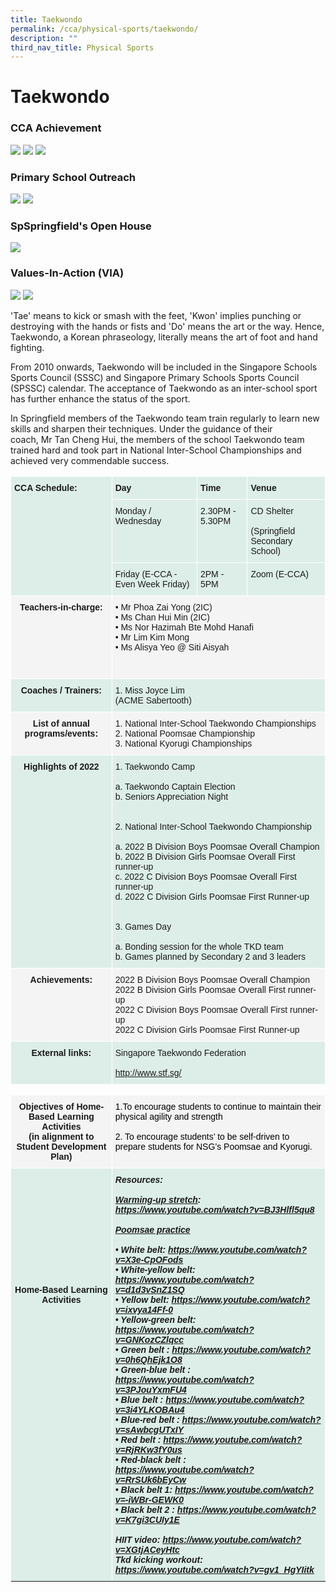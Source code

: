 ```yaml
---
title: Taekwondo
permalink: /cca/physical-sports/taekwondo/
description: ""
third_nav_title: Physical Sports
---
```

# **Taekwondo**

### CCA Achievement

![](/images/1%20(2).jpg)
![](/images/3%20(2).jpg)
![](/images/2%20(1).jpg)

### Primary School Outreach

![](/images/3xx.png)
![](/images/4%20(1).jpg)

### SpSpringfield's Open House

![](/images/5%20(1).jpg)

### Values-In-Action (VIA)

![](/images/6%20(1).jpg)
![](/images/7(1).jpg)

'Tae' means to kick or smash with the feet, 'Kwon' implies punching or destroying with the hands or fists and 'Do' means the art or the way. Hence, Taekwondo, a Korean phraseology, literally means the art of foot and hand fighting. 

From 2010 onwards, Taekwondo will be included in the Singapore Schools Sports Council (SSSC) and Singapore Primary Schools Sports Council (SPSSC) calendar. The acceptance of Taekwondo as an inter-school sport has further enhance the status of the sport.

In Springfield members of the Taekwondo team train regularly to learn new skills and sharpen their techniques. Under the guidance of their coach, Mr Tan Cheng Hui, the members of the school Taekwondo team trained hard and took part in National Inter-School Championships and achieved very commendable success.

<table style="border-collapse:collapse;border-spacing:0" class="tg"><thead><tr><th style="background-color:#ddeee9;border-color:#ffffff;border-style:solid;border-width:1px;font-family:Arial, sans-serif;font-size:14px;font-weight:bold;overflow:hidden;padding:10px 5px;text-align:left;vertical-align:top;word-break:normal" rowspan="3">CCA Schedule:</th><th style="background-color:#ddeee9;border-color:#ffffff;border-style:solid;border-width:1px;font-family:Arial, sans-serif;font-size:14px;font-weight:bold;overflow:hidden;padding:10px 5px;text-align:left;vertical-align:top;word-break:normal">Day</th><th style="background-color:#ddeee9;border-color:#ffffff;border-style:solid;border-width:1px;font-family:Arial, sans-serif;font-size:14px;font-weight:bold;overflow:hidden;padding:10px 5px;text-align:left;vertical-align:top;word-break:normal">Time</th><th style="background-color:#ddeee9;border-color:#ffffff;border-style:solid;border-width:1px;font-family:Arial, sans-serif;font-size:14px;font-weight:bold;overflow:hidden;padding:10px 5px;text-align:left;vertical-align:top;word-break:normal">Venue</th></tr><tr><th style="background-color:#ddeee9;border-color:#ffffff;border-style:solid;border-width:1px;font-family:Arial, sans-serif;font-size:14px;font-weight:normal;overflow:hidden;padding:10px 5px;text-align:left;vertical-align:top;word-break:normal">Monday / Wednesday </th><th style="background-color:#ddeee9;border-color:#ffffff;border-style:solid;border-width:1px;font-family:Arial, sans-serif;font-size:14px;font-weight:normal;overflow:hidden;padding:10px 5px;text-align:left;vertical-align:top;word-break:normal">2.30PM - 5.30PM</th><th style="background-color:#ddeee9;border-color:#ffffff;border-style:solid;border-width:1px;font-family:Arial, sans-serif;font-size:14px;font-weight:normal;overflow:hidden;padding:10px 5px;text-align:left;vertical-align:top;word-break:normal">CD Shelter<br><br>(Springfield Secondary School)</th></tr><tr><th style="background-color:#ddeee9;border-color:#ffffff;border-style:solid;border-width:1px;font-family:Arial, sans-serif;font-size:14px;font-weight:normal;overflow:hidden;padding:10px 5px;text-align:left;vertical-align:top;word-break:normal">Friday (E-CCA - Even Week Friday)</th><th style="background-color:#ddeee9;border-color:#ffffff;border-style:solid;border-width:1px;font-family:Arial, sans-serif;font-size:14px;font-weight:normal;overflow:hidden;padding:10px 5px;text-align:left;vertical-align:top;word-break:normal">2PM - 5PM</th><th style="background-color:#ddeee9;border-color:#ffffff;border-style:solid;border-width:1px;font-family:Arial, sans-serif;font-size:14px;font-weight:normal;overflow:hidden;padding:10px 5px;text-align:left;vertical-align:top;word-break:normal">Zoom (E-CCA)</th></tr></thead><tbody><tr><td style="background-color:#F4F4F4;border-color:#ffffff;border-style:solid;border-width:1px;font-family:Arial, sans-serif;font-size:14px;font-weight:bold;overflow:hidden;padding:10px 5px;text-align:center;vertical-align:top;word-break:normal">Teachers-in-charge:</td><td style="background-color:#F4F4F4;border-color:#ffffff;border-style:solid;border-width:1px;font-family:Arial, sans-serif;font-size:14px;overflow:hidden;padding:10px 5px;text-align:left;vertical-align:top;word-break:normal" colspan="3">• Mr Phoa Zai Yong (2IC)<br>• Ms Chan Hui Min (2IC) <br>• Ms Nor Hazimah Bte Mohd Hanafi <br>• Mr Lim Kim Mong<br>• Ms Alisya Yeo @ Siti Aisyah<br><br><br></td></tr><tr><td style="background-color:#DDEEE9;border-color:#ffffff;border-style:solid;border-width:1px;font-family:Arial, sans-serif;font-size:14px;font-weight:bold;overflow:hidden;padding:10px 5px;text-align:center;vertical-align:top;word-break:normal">Coaches / Trainers: </td><td style="background-color:#ddeee9;border-color:#ffffff;border-style:solid;border-width:1px;font-family:Arial, sans-serif;font-size:14px;overflow:hidden;padding:10px 5px;text-align:left;vertical-align:top;word-break:normal" colspan="3">1. Miss Joyce Lim<br>(ACME Sabertooth) </td></tr><tr><td style="background-color:#F4F4F4;border-color:#ffffff;border-style:solid;border-width:1px;font-family:Arial, sans-serif;font-size:14px;font-weight:bold;overflow:hidden;padding:10px 5px;text-align:center;vertical-align:top;word-break:normal"><span style="background-color:transparent">List of annual programs/events:</span></td><td style="background-color:#F4F4F4;border-color:#ffffff;border-style:solid;border-width:1px;font-family:Arial, sans-serif;font-size:14px;overflow:hidden;padding:10px 5px;text-align:left;vertical-align:top;word-break:normal" colspan="3"><span style="background-color:transparent">1. National Inter-School Taekwondo Championships </span><br><span style="background-color:transparent">2. National Poomsae Championship </span><br><span style="background-color:transparent">3. National Kyorugi Championships </span></td></tr><tr><td style="background-color:#DDEEE9;border-color:#ffffff;border-style:solid;border-width:1px;font-family:Arial, sans-serif;font-size:14px;font-weight:bold;overflow:hidden;padding:10px 5px;text-align:center;vertical-align:top;word-break:normal">Highlights of 2022</td><td style="background-color:#ddeee9;border-color:#ffffff;border-style:solid;border-width:1px;font-family:Arial, sans-serif;font-size:14px;overflow:hidden;padding:10px 5px;text-align:left;vertical-align:top;word-break:normal" colspan="3">1. Taekwondo Camp<br><br>a. Taekwondo Captain Election<br>b. Seniors Appreciation Night <br><br><br>2. National Inter-School Taekwondo Championship<br><br>a. 2022 B Division Boys Poomsae Overall Champion<br>b. 2022 B Division Girls Poomsae Overall First runner-up <br>c. 2022 C Division Boys Poomsae Overall First runner-up<br>d. 2022 C Division Girls Poomsae First Runner-up <br><br><br>3. Games Day<br><br>a. Bonding session for the whole TKD team<br>b. Games planned by Secondary 2 and 3 leaders</td></tr><tr><td style="background-color:#F4F4F4;border-color:#ffffff;border-style:solid;border-width:1px;font-family:Arial, sans-serif;font-size:14px;font-weight:bold;overflow:hidden;padding:10px 5px;text-align:center;vertical-align:top;word-break:normal">Achievements: </td><td style="background-color:#F4F4F4;border-color:#ffffff;border-style:solid;border-width:1px;font-family:Arial, sans-serif;font-size:14px;overflow:hidden;padding:10px 5px;text-align:left;vertical-align:top;word-break:normal" colspan="3"> 2022 B Division Boys Poomsae Overall Champion<br> 2022 B Division Girls Poomsae Overall First runner-up <br> 2022 C Division Boys Poomsae Overall First runner-up<br>2022 C Division Girls Poomsae First Runner-up </td></tr><tr><td style="background-color:#DDEEE9;border-color:#ffffff;border-style:solid;border-width:1px;font-family:Arial, sans-serif;font-size:14px;font-weight:bold;overflow:hidden;padding:10px 5px;text-align:center;vertical-align:top;word-break:normal">External links: </td><td style="background-color:#ddeee9;border-color:#ffffff;border-style:solid;border-width:1px;font-family:Arial, sans-serif;font-size:14px;overflow:hidden;padding:10px 5px;text-align:left;vertical-align:top;word-break:normal" colspan="3">Singapore Taekwondo Federation <br><br><a href="http://www.stf.sg/" target="_blank" rel="noopener noreferrer">http://www.stf.sg/ </a></td></tr></tbody></table>

<table style="border-collapse:collapse;border-spacing:0" class="tg"><thead><tr><th style="background-color:#F4F4F4;border-color:#ffffff;border-style:solid;border-width:1px;font-family:Arial, sans-serif;font-size:14px;font-weight:bold;overflow:hidden;padding:10px 5px;text-align:center;vertical-align:top;word-break:normal">Objectives of Home-Based Learning Activities<br>(in alignment to Student Development Plan)</th><th style="background-color:#F4F4F4;border-color:#ffffff;border-style:solid;border-width:1px;font-family:Arial, sans-serif;font-size:14px;font-weight:normal;overflow:hidden;padding:10px 5px;text-align:left;vertical-align:top;word-break:normal"><span style="color:black">1.To encourage students to continue to maintain their physical agility and strength</span><br><br><span style="color:black">2. To encourage students’ to be self-driven to prepare students for NSG’s Poomsae and Kyorugi.</span></th></tr></thead><tbody><tr><td style="background-color:#DDEEE9;border-color:#ffffff;border-style:solid;border-width:1px;font-family:Arial, sans-serif;font-size:14px;font-weight:bold;overflow:hidden;padding:10px 5px;text-align:center;vertical-align:top;word-break:normal"><br><br><br><br><br><br><br><br><br><br><br>Home-Based Learning Activities<br></td><td style="background-color:#DDEEE9;border-color:#ffffff;border-style:solid;border-width:1px;font-family:Arial, sans-serif;font-size:14px;font-style:italic;font-weight:bold;overflow:hidden;padding:10px 5px;text-align:left;vertical-align:top;word-break:normal">Resources:<br> <br><span style="text-decoration:underline">Warming-up stretch</span>: <a href="https://www.youtube.com/watch?v=BJ3Hlfl5qu8" target="_blank" rel="noopener noreferrer">https://www.youtube.com/watch?v=BJ3Hlfl5qu8</a><br> <br><span style="text-decoration:underline">Poomsae practice</span> <br><br>• White belt: <a href="https://www.youtube.com/watch?v=X3e-CpOFods" target="_blank" rel="noopener noreferrer">https://www.youtube.com/watch?v=X3e-CpOFods</a><br>• White-yellow belt: <a href="https://www.youtube.com/watch?v=d1d3vSnZ1SQ" target="_blank" rel="noopener noreferrer">https://www.youtube.com/watch?v=d1d3vSnZ1SQ</a><br>• Yellow belt: <a href="https://www.youtube.com/watch?v=ixvya14Ff-0" target="_blank" rel="noopener noreferrer">https://www.youtube.com/watch?v=ixvya14Ff-0</a><br>• Yellow-green belt: <a href="https://www.youtube.com/watch?v=GNKozCZlqcc" target="_blank" rel="noopener noreferrer">https://www.youtube.com/watch?v=GNKozCZlqcc</a><br>• Green belt : <a href="https://www.youtube.com/watch?v=0h6QhEjk1O8" target="_blank" rel="noopener noreferrer">https://www.youtube.com/watch?v=0h6QhEjk1O8</a><br>• Green-blue belt : <a href="https://www.youtube.com/watch?v=3PJouYxmFU4" target="_blank" rel="noopener noreferrer">https://www.youtube.com/watch?v=3PJouYxmFU4</a><br>• Blue belt : <a href="https://www.youtube.com/watch?v=3i4YLKOBAu4" target="_blank" rel="noopener noreferrer">https://www.youtube.com/watch?v=3i4YLKOBAu4</a><br>• Blue-red belt : <a href="https://www.youtube.com/watch?v=sAwbcgUTxIY" target="_blank" rel="noopener noreferrer">https://www.youtube.com/watch?v=sAwbcgUTxIY</a><br>• Red belt : <a href="https://www.youtube.com/watch?v=RjRKw3fY0us" target="_blank" rel="noopener noreferrer">https://www.youtube.com/watch?v=RjRKw3fY0us</a><br>• Red-black belt : <a href="https://www.youtube.com/watch?v=RrSUk6bEyCw" target="_blank" rel="noopener noreferrer">https://www.youtube.com/watch?v=RrSUk6bEyCw</a><br>• Black belt 1: <a href="https://www.youtube.com/watch?v=-iWBr-GEWK0" target="_blank" rel="noopener noreferrer">https://www.youtube.com/watch?v=-iWBr-GEWK0</a><br>• Black belt 2 : <a href="https://www.youtube.com/watch?v=K7gi3CUIy1E" target="_blank" rel="noopener noreferrer">https://www.youtube.com/watch?v=K7gi3CUIy1E</a><br><br> HIIT video: <a href="https://www.youtube.com/watch?v=XGtjACeyHtc" target="_blank" rel="noopener noreferrer">https://www.youtube.com/watch?v=XGtjACeyHtc</a><br>Tkd kicking workout: <a href="https://www.youtube.com/watch?v=gv1_HgYIitk" target="_blank" rel="noopener noreferrer">https://www.youtube.com/watch?v=gv1_HgYIitk</a></td></tr><tr>